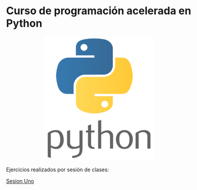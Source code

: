 # Curso de programación acelerada en Python

<p align="center">
<img src="logopython.png" width="300">
</p>

Ejercicios realizados por sesión de clases:

[Sesion Uno](/sesion1/README.md)

